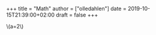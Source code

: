 +++
title = "Math"
author = ["olledahlen"]
date = 2019-10-15T21:39:00+02:00
draft = false
+++

\\(a=2\\)
